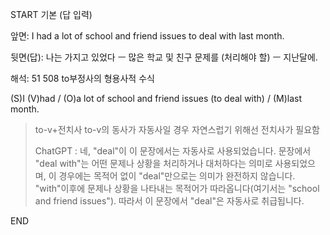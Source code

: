 START
기본 (답 입력)

앞면:
I had a lot of school and friend issues to deal with last month.


뒷면(답):
나는 가지고 있었다 ㅡ 많은 학교 및 친구 문제를 (처리해야 할) ㅡ 지난달에.


해석:
51 508 to부정사의 형용사적 수식

(S)I (V)had / (O)a lot of school and friend issues (to deal with) / (M)last month.

> to-v+전치사
> to-v의 동사가 자동사일 경우 자연스럽기 위해선 전치사가 필요함
> 
> ChatGPT :
> 네, "deal"이 이 문장에서는 자동사로 사용되었습니다. 문장에서 "deal with"는 어떤 문제나 상황을 처리하거나 대처하다는 의미로 사용되었으며, 이 경우에는 목적어 없이 "deal"만으로는 의미가 완전하지 않습니다. "with"이후에 문제나 상황을 나타내는 목적어가 따라옵니다(여기서는 "school and friend issues"). 따라서 이 문장에서 "deal"은 자동사로 취급됩니다. 
<!--ID: 1694942503120-->
END
